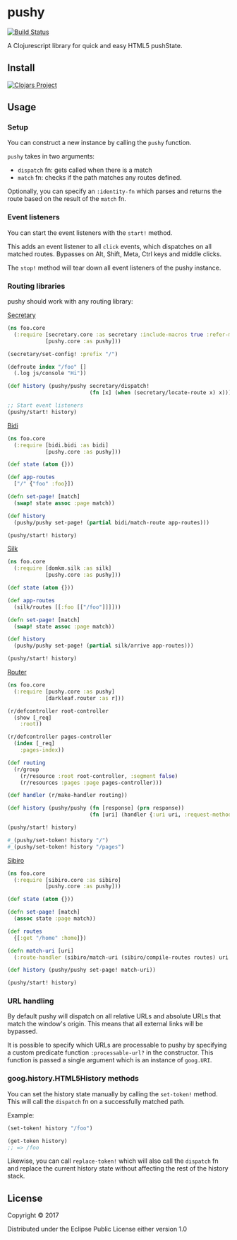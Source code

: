 # pushy

[![Build Status](https://travis-ci.org/kibu-australia/pushy.svg?branch=master)](https://travis-ci.org/kibu-australia/pushy)

A Clojurescript library for quick and easy HTML5 pushState.

## Install

[![Clojars Project](http://clojars.org/kibu/pushy/latest-version.svg)](http://clojars.org/kibu/pushy)

## Usage

### Setup

You can construct a new instance by calling the `pushy` function.

`pushy` takes in two arguments:

* `dispatch` fn: gets called when there is a match
* `match` fn: checks if the path matches any routes defined.

Optionally, you can specify an `:identity-fn` which parses and returns the route based on the result of the `match` fn.

### Event listeners

You can start the event listeners with the `start!` method.

This adds an event listener to all `click` events, which dispatches on all matched routes.
Bypasses on Alt, Shift, Meta, Ctrl keys and middle clicks.

The `stop!` method will tear down all event listeners of the pushy instance.

### Routing libraries

pushy should work with any routing library:

[Secretary](https://github.com/gf3/secretary)

```clojure
(ns foo.core
  (:require [secretary.core :as secretary :include-macros true :refer-macros [defroute]]
            [pushy.core :as pushy]))

(secretary/set-config! :prefix "/")

(defroute index "/foo" []
  (.log js/console "Hi"))

(def history (pushy/pushy secretary/dispatch!
                          (fn [x] (when (secretary/locate-route x) x))))

;; Start event listeners
(pushy/start! history)
```

[Bidi](https://github.com/juxt/bidi)

```clojure
(ns foo.core
  (:require [bidi.bidi :as bidi]
            [pushy.core :as pushy]))

(def state (atom {}))

(def app-routes
  ["/" {"foo" :foo}])

(defn set-page! [match]
  (swap! state assoc :page match))

(def history
  (pushy/pushy set-page! (partial bidi/match-route app-routes)))

(pushy/start! history)
```

[Silk](https://github.com/DomKM/silk)

```clojure
(ns foo.core
  (:require [domkm.silk :as silk]
            [pushy.core :as pushy]))

(def state (atom {}))

(def app-routes
  (silk/routes [[:foo [["/foo"]]]]))

(defn set-page! [match]
  (swap! state assoc :page match))

(def history
  (pushy/pushy set-page! (partial silk/arrive app-routes)))

(pushy/start! history)
```

[Router](https://github.com/darkleaf/router)

```clojure
(ns foo.core
  (:require [pushy.core :as pushy]
            [darkleaf.router :as r]))

(r/defcontroller root-controller
  (show [_req]
    :root))

(r/defcontroller pages-controller
  (index [_req]
    :pages-index))

(def routing
  (r/group
    (r/resource :root root-controller, :segment false)
    (r/resources :pages :page pages-controller)))

(def handler (r/make-handler routing))

(def history (pushy/pushy (fn [response] (prn response))
                          (fn [uri] (handler {:uri uri, :request-method :get}))))

(pushy/start! history)

#_(pushy/set-token! history "/")
#_(pushy/set-token! history "/pages")
```

[Sibiro](https://github.com/aroemers/sibiro)

```clojure
(ns foo.core
  (:require [sibiro.core :as sibiro]
            [pushy.core :as pushy]))

(def state (atom {}))

(defn set-page! [match]
  (assoc state :page match))

(def routes
  {[:get "/home" :home]})

(defn match-uri [uri]
  (:route-handler (sibiro/match-uri (sibiro/compile-routes routes) uri :get)))

(def history (pushy/pushy set-page! match-uri))

(pushy/start! history)
```

### URL handling

By default pushy will dispatch on all relative URLs and absolute URLs that match the window's origin. This means that all external links will be bypassed.

It is possible to specify which URLs are processable to pushy by specifying a custom predicate function `:processable-url?` in the constructor. This function is passed a single argument which is an instance of `goog.URI`.

### goog.history.HTML5History methods

You can set the history state manually by calling the `set-token!` method. This will call the `dispatch` fn on a successfully matched path.

Example:

```clojure
(set-token! history "/foo")

(get-token history)
;; => /foo
```

Likewise, you can call `replace-token!` which will also call the `dispatch` fn and replace the current history state without affecting the rest of the history stack.

## License

Copyright © 2017

Distributed under the Eclipse Public License either version 1.0
